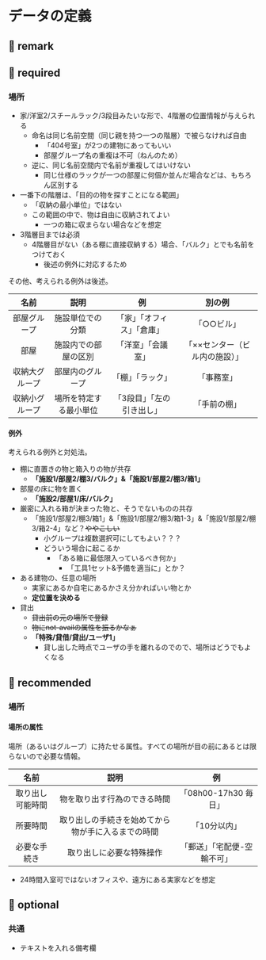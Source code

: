 # データの定義

## 📒 remark

## 🌱 required

### 場所
- 家/洋室2/スチールラック/3段目みたいな形で、4階層の位置情報が与えられる
  - 命名は同じ名前空間（同じ親を持つ一つの階層）で被らなければ自由
    - 「404号室」が2つの建物にあってもいい
    - 部屋グループ名の重複は不可（ねんのため）
  - 逆に、同じ名前空間内で名前が重複してはいけない
    - 同じ仕様のラックが一つの部屋に何個か並んだ場合などは、もちろん区別する
- 一番下の階層は、「目的の物を探すことになる範囲」
  - 「収納の最小単位」ではない
  - この範囲の中で、物は自由に収納されてよい
    - 一つの箱に収まらない場合などを想定
- 3階層目までは必須
  - 4階層目がない（ある棚に直接収納する）場合、「バルク」とでも名前をつけておく
    - 後述の例外に対応するため
   
その他、考えられる例外は後述。

|名前|説明|例|別の例|
|:-:|:-:|:-:|:-:|
|部屋グループ|施設単位での分類|「家」「オフィス」「倉庫」|「○○ビル」|
|部屋|施設内での部屋の区別|「洋室」「会議室」|「××センター（ビル内の施設）」|
|収納大グループ|部屋内のグループ|「棚」「ラック」|「事務室」|
|収納小グループ|場所を特定する最小単位|「3段目」「左の引き出し」|「手前の棚」|

#### 例外

考えられる例外と対処法。

- 棚に直置きの物と箱入りの物が共存
  - **「施設1/部屋2/棚3/バルク」&「施設1/部屋2/棚3/箱1」**
- 部屋の床に物を置く
  - **「施設2/部屋1/床/バルク」**
- 厳密に入れる箱が決まった物と、そうでないものの共存
  - 「施設1/部屋2/棚3/箱1」&「施設1/部屋2/棚3/箱1-3」&「施設1/部屋2/棚3/箱2-4」など？~~ややこしい~~
    - 小グループは複数選択可にしてもよい？？？
    - どういう場合に起こるか
      - 「ある箱に最低限入っているべき何か」
        - 「工具1セット&予備を適当に」とか？
- ある建物の、任意の場所
  - 実家にあるか自宅にあるかさえ分かればいい物とか
  - **定位置を決める**
- 貸出
  - ~~貸出前の元の場所で登録~~
  - ~~物にnot-availの属性を振るかなぁ~~
  - **「特殊/貸借/貸出/ユーザ1」**
    - 貸し出した時点でユーザの手を離れるのでので、場所はどうでもよくなる



## 🌼 recommended

### 場所

#### 場所の属性

場所（あるいはグループ）に持たせる属性。すべての場所が目の前にあるとは限らないので必要な情報。

|名前|説明|例|
|:-:|:-:|:-:|
|取り出し可能時間|物を取り出す行為のできる時間|「08h00-17h30 毎日」|
|所要時間|取り出しの手続きを始めてから物が手に入るまでの時間|「10分以内」|
|必要な手続き|取り出しに必要な特殊操作|「郵送」「宅配便-空輸不可」|

- 24時間入室可ではないオフィスや、遠方にある実家などを想定

## 🍑 optional

### 共通
- テキストを入れる備考欄